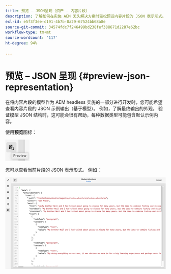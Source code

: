 ```yaml
---
title: 预览 — JSON呈现（资产 — 内容片段）
description: 了解如何在实施 AEM 无头解决方案时轻松预览内容片段的 JSON 表示形式。
exl-id: e5f3f3ee-c191-4b7b-8a29-67524bb68a8e
source-git-commit: 34574fdc7f246499bd238fef388671d2287e62bc
workflow-type: tm+mt
source-wordcount: '117'
ht-degree: 94%

---
```


# 预览 – JSON 呈现 {#preview-json-representation}

在将内容片段的模型作为 AEM headless 实施的一部分进行开发时，您可能希望查看内容片段的 JSON 示例输出（基于模型）。 例如，了解最终输出的外观。 验证模型 JSON 结构时，这可能会很有帮助，每种数据类型可能包含默认示例内容。

使用&#x200B;**预览**&#x200B;图标：

![内容片段编辑器 – “预览”选项卡](assets/cfm-preview-01.png)

您可以查看当前片段的 JSON 表示形式。 例如：

![内容片段编辑器 – 片段的预览](assets/cfm-preview-02.png)

